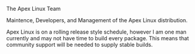 The Apex Linux Team

Maintence, Developers, and Management of the Apex Linux distribution.

Apex Linux is on a rolling release style schedule, however I am one man currently and may not have time to build every package. This means that community support will be needed to supply stable builds. 
